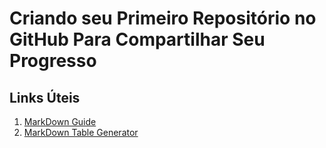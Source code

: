 
# Criando seu Primeiro Repositório no GitHub Para Compartilhar Seu Progresso

## Links Úteis

1. [MarkDown Guide](https://www.markdownguide.org/)
2. [MarkDown Table Generator](https://www.tablesgenerator.com/markdown_tables)